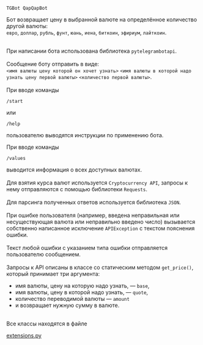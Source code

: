 
`TGBot QapQapBot`

Бот возвращает цену в выбранной валюте на определённое количество другой валюты:
<br>
`евро`, `доллар`, `рубль`, `фунт`, `юань`, `иена`, `биткоин`, `эфириум`, `лайткоин`.
<br>
<br>


При написании бота использована библиотека `pytelegrambotapi`.
<br>
<br>
Сообщение боту отправить в виде:<br>
`<имя валюты цену которой он хочет узнать>` `<имя валюты в которой надо узнать цену первой валюты>` `<количество первой валюты>`.
<br>
<br>
При вводе команды 
```
/start
```
или 
```
/help
```
пользователю выводятся инструкции по применению бота.

При вводе команды 
```
/values
```
выводится информация о всех доступных валютах.
<br>
<br>
Для взятия курса валют используется `Cryptocurrency API`, запросы к нему отправляются с помощью библиотеки `Requests`.
<br>
<br>
Для парсинга полученных ответов используется библиотека `JSON`.
<br>
<br>
При ошибке пользователя (например, введена неправильная или несуществующая валюта или неправильно введено число) вызывается собственно написанное исключение `APIException` с текстом пояснения ошибки.
<br>
<br>
Текст любой ошибки с указанием типа ошибки отправляется пользователю сообщением.
<br>
<br>
Запросы к API описаны в классе со статическим методом `get_price()`, который принимает три аргумента:
- имя валюты, цену на которую надо узнать, — `base`,
- имя валюты, цену в которой надо узнать, — `quote`,
- количество переводимой валюты — `amount`
- и возвращает нужную сумму в валюте.
<br>
Все классы находятся в файле <br>

[extensions.py](TGBot/extensions.py)

